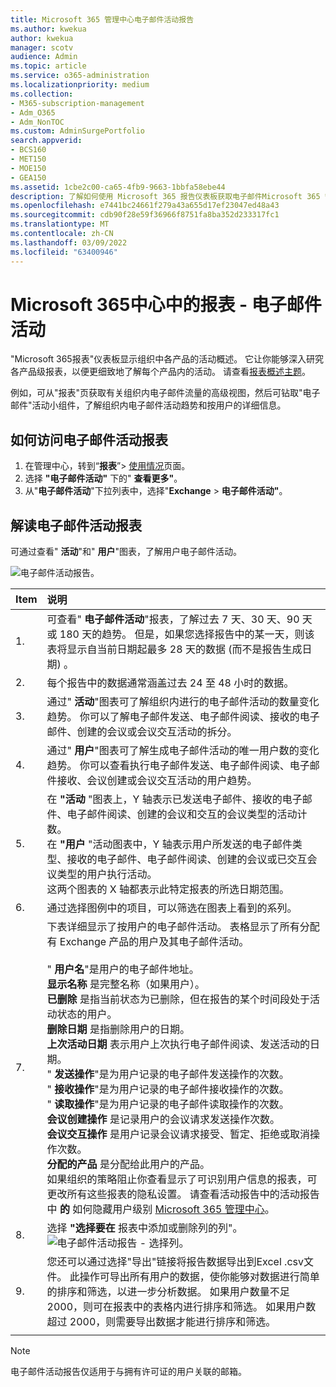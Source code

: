 ```yaml
---
title: Microsoft 365 管理中心电子邮件活动报告
ms.author: kwekua
author: kwekua
manager: scotv
audience: Admin
ms.topic: article
ms.service: o365-administration
ms.localizationpriority: medium
ms.collection:
- M365-subscription-management
- Adm_O365
- Adm_NonTOC
ms.custom: AdminSurgePortfolio
search.appverid:
- BCS160
- MET150
- MOE150
- GEA150
ms.assetid: 1cbe2c00-ca65-4fb9-9663-1bbfa58ebe44
description: 了解如何使用 Microsoft 365 报告仪表板获取电子邮件Microsoft 365 管理中心。
ms.openlocfilehash: e7441bc24661f279a43a655d17ef23047ed48a43
ms.sourcegitcommit: cdb90f28e59f36966f8751fa8ba352d233317fc1
ms.translationtype: MT
ms.contentlocale: zh-CN
ms.lasthandoff: 03/09/2022
ms.locfileid: "63400946"
---
```

# <a name="microsoft-365-reports-in-the-admin-center---email-activity"></a>Microsoft 365中心中的报表 - 电子邮件活动

"Microsoft 365报表"仪表板显示组织中各产品的活动概述。 它让你能够深入研究各产品级报表，以便更细致地了解每个产品内的活动。 请查看[报表概述主题](activity-reports.md)。
  
例如，可从"报表"页获取有关组织内电子邮件流量的高级视图，然后可钻取"电子邮件"活动小组件，了解组织内电子邮件活动趋势和按用户的详细信息。

## <a name="how-to-get-to-the-email-activity-report"></a>如何访问电子邮件活动报表

1. 在管理中心，转到“**报表**”\> <a href="https://go.microsoft.com/fwlink/p/?linkid=2074756" target="_blank">使用情况</a>页面。
2. 选择 **"电子邮件活动"** 下的" **查看更多"**。 
3. 从"**电子邮件活动**"下拉列表中，选择"**Exchange** \> **电子邮件活动"**。
  
## <a name="interpret-the-email-activity-report"></a>解读电子邮件活动报表

可通过查看" **活动**"和" **用户**"图表，了解用户电子邮件活动。 
  
![电子邮件活动报告。](../../media/5eb1d9e9-8106-4843-acb7-c0238c0da816.png)
  
|Item|说明|
|:-----|:-----|
|1.  <br/> |可查看" **电子邮件活动**"报表，了解过去 7 天、30 天、90 天或 180 天的趋势。 但是，如果您选择报告中的某一天，则该表将显示自当前日期起最多 28 天的数据 (而不是报告生成日期) 。  <br/> |
|2.  <br/> |每个报告中的数据通常涵盖过去 24 至 48 小时的数据。  <br/> |
|3.  <br/> |通过" **活动**"图表可了解组织内进行的电子邮件活动的数量变化趋势。 你可以了解电子邮件发送、电子邮件阅读、接收的电子邮件、创建的会议或会议交互活动的拆分。  <br/> |
|4.  <br/> |通过" **用户**"图表可了解生成电子邮件活动的唯一用户数的变化趋势。 你可以查看执行电子邮件发送、电子邮件阅读、电子邮件接收、会议创建或会议交互活动的用户趋势。  <br/> |
|5.  <br/> | 在 **"活动** "图表上，Y 轴表示已发送电子邮件、接收的电子邮件、电子邮件阅读、创建的会议和交互的会议类型的活动计数。  <br/>  在 **"用户** "活动图表中，Y 轴表示用户所发送的电子邮件类型、接收的电子邮件、电子邮件阅读、创建的会议或已交互会议类型的用户执行活动。  <br/>  这两个图表的 X 轴都表示此特定报表的所选日期范围。  <br/> |
|6.  <br/> |通过选择图例中的项目，可以筛选在图表上看到的系列。  <br/> |
|7.  <br/> | 下表详细显示了按用户的电子邮件活动。 表格显示了所有分配有 Exchange 产品的用户及其电子邮件活动。 <br/> <br/> " **用户名**"是用户的电子邮件地址。  <br/> **显示名称** 是完整名称（如果用户）。  <br/> **已删除** 是指当前状态为已删除，但在报告的某个时间段处于活动状态的用户。  <br/> **删除日期** 是指删除用户的日期。  <br/> **上次活动日期** 表示用户上次执行电子邮件阅读、发送活动的日期。  <br/> " **发送操作**"是为用户记录的电子邮件发送操作的次数。  <br/> " **接收操作**"是为用户记录的电子邮件接收操作的次数。  <br/> " **读取操作**"是为用户记录的电子邮件读取操作的次数。  <br/> **会议创建操作** 是记录用户的会议请求发送操作次数。  <br/> **会议交互操作** 是用户记录会议请求接受、暂定、拒绝或取消操作次数。  <br/> **分配的产品** 是分配给此用户的产品。  <br/>  如果组织的策略阻止你查看显示了可识别用户信息的报表，可更改所有这些报表的隐私设置。 请查看活动报告中的活动报告中 **的** 如何隐藏用户级别 [Microsoft 365 管理中心](activity-reports.md)。  <br/> |
|8.  <br/> |选择 **"选择要在** 报表中添加或删除列的列"。  <br/> ![电子邮件活动报告 - 选择列。](../../media/80ffa0ad-61c5-4a6f-8a1d-5f6730ff7da9.png)|
|9.  <br/> |您还可以通过选择"导出"链接将报告数据导出到Excel .csv文件。 此操作可导出所有用户的数据，使你能够对数据进行简单的排序和筛选，以进一步分析数据。 如果用户数量不足 2000，则可在报表中的表格内进行排序和筛选。 如果用户数超过 2000，则需要导出数据才能进行排序和筛选。  <br/> |
|||
   
> [!NOTE]
> 电子邮件活动报告仅适用于与拥有许可证的用户关联的邮箱。
